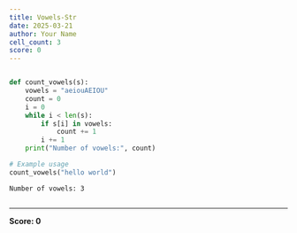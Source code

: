 ```yaml
---
title: Vowels-Str
date: 2025-03-21
author: Your Name
cell_count: 3
score: 0
---
```


```python


```


```python
def count_vowels(s):
    vowels = "aeiouAEIOU"
    count = 0
    i = 0
    while i < len(s):
        if s[i] in vowels:
            count += 1
        i += 1
    print("Number of vowels:", count)

# Example usage
count_vowels("hello world")

```

    Number of vowels: 3



```python

```


---
**Score: 0**